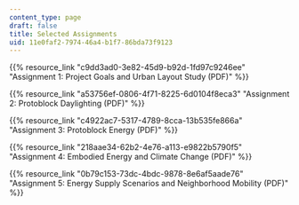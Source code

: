 ```yaml
---
content_type: page
draft: false
title: Selected Assignments
uid: 11e0faf2-7974-46a4-b1f7-86bda73f9123
---
```

{{% resource_link "c9dd3ad0-3e82-45d9-b92d-1fd97c9246ee" "Assignment 1: Project Goals and Urban Layout Study (PDF)" %}}

{{% resource_link "a53756ef-0806-4f71-8225-6d0104f8eca3" "Assignment 2: Protoblock Daylighting (PDF)" %}}

{{% resource_link "c4922ac7-5317-4789-8cca-13b535fe866a" "Assignment 3: Protoblock Energy (PDF)" %}}

{{% resource_link "218aae34-62b2-4e76-a113-e9822b5790f5" "Assignment 4: Embodied Energy and Climate Change (PDF)" %}}

{{% resource_link "0b79c153-73dc-4bdc-9878-8e6af5aade76" "Assignment 5: Energy Supply Scenarios and Neighborhood Mobility (PDF)" %}}